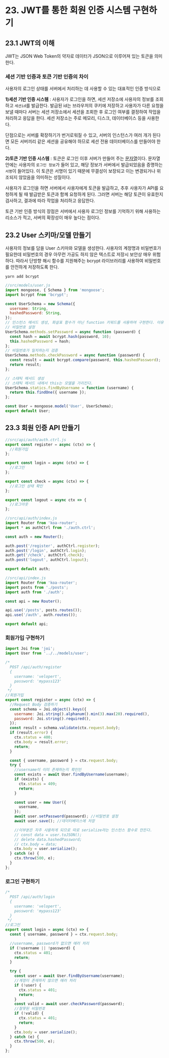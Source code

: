 # 23. JWT를 통한 회원 인증 시스템 구현하기
## 23.1 JWT의 이해
JWT는 JSON Web Token의 약자로 데이터가 JSON으로 이루어져 있는 토큰을 의미한다.

### 세션 기반 인증과 토큰 기반 인증의 차이
사용자의 로그인 상태를 서버에서 처리하는 데 사용할 수 있는 대표적인 인증 방식으로

__1)세션 기반 인증 시스템__ : 사용자가 로그인을 하면, 세션 저장소에 사용자의 정보를 조회하고 `세션id`를 발급한다. 발급된 id는 브라우저의 쿠키에 저장하고 사용자가 다른 요청을 보낼 때마다 서버는 세션 저장소에서
세션을 조회한 후 로그인 여부를 결정하여 작업을 처리하고 응답을 한다. 세션 저장소는 주로 메모리, 디스크, 데이터베이스 등을 사용한다.

단점으로는 서버를 확장하기가 번거로워질 수 있고, 서버의 인스턴스가 여러 개가 된다면 모든 서버끼리 같은 세션을 공유해야 하므로 세션 전용 데이터베이스를 만들어야 한다.

__2)토큰 기반 인증 시스템__ : 토큰은 로그인 이후 서버가 만들어 주는 <u>문자열</u>이다. 문자열 안에는 사용자의 `로그인 정보`가 들어 있고, 해당 정보가 서버에서 발급되었음을 증명하는 `서명`이 들어있다.
이 토큰은 서명이 있기 때문에 무결성이 보장되고 이는 변경되거나 위조되지 않았음을 의미하는 성질이다.

사용자가 로그인을 하면 서버에서 사용자에게 토큰을 발급하고, 추후 사용자가 API를 요청하게 될 때 발급받은 토큰과 함께 요청하게 된다. 그러면 서버는 해당 토큰이 유효한지 검사하고, 결과에 따라 작업을 처리하고 응답한다.

토큰 기반 인증 방식의 장점은 서버에서 사용자 로그인 정보를 기억하기 위해 사용하는 리소스가 적고, 서버의 확장성이 매우 높다는 점이다.

## 23.2 User 스키마/모델 만들기
사용자의 정보를 담을 User 스키마와 모델을 생성한다. 사용자의 계정명과 비밀번호가 필요한데 비밀번호의 경우 아무런 가공도 하지 않은 텍스트로 저장시 보안상 매우 위험하다. 따라서 단방향 해시 함수를 지원해주는 bcrypt 라이브러리를 사용하여 비밀번호를 안전하게 저장하도록 한다.

`yarn add bcrypt`

```javascript
//src/models/user.js
import mongoose, { Schema } from 'mongoose';
import bcrypt from 'bcrypt';

const UserSchema = new Schema({
  username: String,
  hashedPassword: String,
});
// 인스턴스 메서드 생성, 화살표 함수가 아닌 function 키워드를 사용하여 구현한다. 이유는 this에 접근하기 위해서
// 비밀번호 설정
UserSchema.methods.setPassword = async function (password) {
  const hash = await bcrypt.hash(password, 10);
  this.hashedPassword = hash;
};
// 비밀번호가 일치하는지 검증
UserSchema.methods.checkPassword = async function (password) {
  const result = await bcrypt.compare(password, this.hashedPassword);
  return result;
};

// 스태틱 메서드 생성
// 스태틱 메서드 내에서 this는 모델을 가리킨다.
UserSchema.statics.findByUsername = function (username) {
  return this.findOne({ username });
};

const User = mongoose.model('User', UserSchema);
export default User;
```

## 23.3 회원 인증 API 만들기
```javascript
//src/api/auth/auth.ctrl.js
export const register = async (ctx) => {
  //회원가입
};

export const login = async (ctx) => {
  //로그인
};

export const check = async (ctx) => {
  //로그인 상태 확인
};

export const logout = async ctx => {
  //로그아웃
};
```
```javascript
//src/api/auth/index.js
import Router from 'koa-router';
import * as authCtrl from './auth.ctrl';

const auth = new Router();

auth.post('/register', authCtrl.register);
auth.post('/login', authCtrl.login);
auth.get('/check', authCtrl.check);
auth.post('logout', authCtrl.logout);

export default auth;
```
```javascript
//src/api/index.js
import Router from 'koa-router';
import posts from './posts';
import auth from './auth';

const api = new Router();

api.use('/posts', posts.routes());
api.use('/auth', auth.routes());

export default api;
```

### 회원가입 구현하기
```javascript
import Joi from 'joi';
import User from '../../models/user';

/*
  POST /api/auth/register
  {
    username: 'velopert',
    password: 'mypass123'
  }
 */
//회원가입
export const register = async (ctx) => {
  //Request Body 검증하기
  const schema = Joi.object().keys({
    username: Joi.string().alphanum().min(3).max(20).required(),
    password: Joi.string().required(),
  });
  const result = schema.validate(ctx.request.body);
  if (result.error) {
    ctx.status = 400;
    ctx.body = result.error;
    return;
  }

  const { username, password } = ctx.request.body;
  try {
    //username이 이미 존재하는지 확인인
    const exists = await User.findByUsername(username);
    if (exists) {
      ctx.status = 409;
      return;
    }

    const user = new User({
      username,
    });
    await user.setPassword(password); //비밀번호 설정
    await user.save(); //데이터베이스에 저장

    //이부분은 자주 사용하게 되므로 따로 serialize라는 인스턴스 함수로 만든다.
    // const data = user.toJSON();
    // delete data.hashedPassword;
    // ctx.body = data;
    ctx.body = user.serialize();
  } catch (e) {
    ctx.throw(500, e);
  }
};
```

### 로그인 구현하기
```javascript
/*
  POST /api/auth/login
  {
    username: 'velopert',
    password: 'mypass123'
  }
 */
//로그인
export const login = async (ctx) => {
  const { username, password } = ctx.request.body;

  //username, password가 없으면 에러 처리
  if (!username || !password) {
    ctx.status = 401;
    return;
  }

  try {
    const user = await User.findByUsername(username);
    //계정이 존재하지 않으면 에러 처리
    if (!user) {
      ctx.status = 401;
      return;
    }
    const valid = await user.checkPassword(password);
    //잘못된 비밀번호
    if (!valid) {
      ctx.status = 401;
      return;
    }
    ctx.body = user.serialize();
  } catch (e) {
    ctx.throw(500, e);
  }
};
```